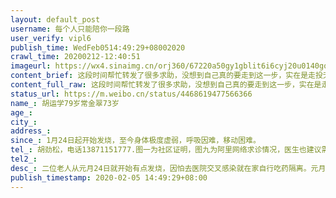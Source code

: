```yaml
---
layout: default_post
username: 每个人只能陪你一段路
user_verify: vipl6
publish_time: WedFeb0514:49:29+08002020
crawl_time: 20200212-12:40:51
imageurl: https://wx4.sinaimg.cn/orj360/67220a50gy1gblit6i6cyj20u0140got.jpg,https://wx3.sinaimg.cn/orj360/67220a50gy1gblit6jq0xj20u0140goi.jpg,https://wx1.sinaimg.cn/orj360/67220a50gy1gblit6owakj20u0140aco.jpg,https://wx1.sinaimg.cn/orj360/67220a50gy1gblitcqfz0j20u0140adg.jpg,https://wx3.sinaimg.cn/orj360/67220a50gy1gblitcsadej20u0140ju5.jpg,https://wx3.sinaimg.cn/orj360/67220a50gy1gblitk1dadj20u0140tbv.jpg,https://wx4.sinaimg.cn/orj360/67220a50gy1gblitjznopj20u014041f.jpg,https://wx4.sinaimg.cn/orj360/67220a50gy1gblitk12dhj20u0140q6h.jpg,https://wx1.sinaimg.cn/orj360/67220a50gy1gblitpms2tj20rs446ail.jpg
content_brief: 这段时间帮忙转发了很多求助，没想到自己真的要走到这一步，实在是走投无路了，病人是我的姨爹和姨妈，因为表哥表姐年龄偏大，不太会微博，由我帮忙转发。目的是希望尽快帮助他们入院治疗。【姓名】胡运学 79岁 常金翠 73岁【家庭住址】武汉市汉阳区动物园路77号1单元303【患病时间】1月24日起开始 ...全文
content_full_raw: 这段时间帮忙转发了很多求助，没想到自己真的要走到这一步，实在是走投无路了，病人是我的姨爹和姨妈，因为表哥表姐年龄偏大，不太会微博，由我帮忙转发。目的是希望尽快帮助他们入院治疗。<br/><br/>【姓名】胡运学79岁常金翠73岁<br/>【家庭住址】武汉市汉阳区动物园路77号1单元303<br/>【患病时间】1月24日起开始发烧，至今身体极度虚弱，呼吸因难，移动困难。<br/>【病情描述】<br/>二位老人从元月24日就开始有点发烧，因怕去医院交叉感染就在家自行吃药隔离。元月26日二位老人病情加重，高烧不退，无法自行去医院治疗。我打电话给社区求助车辆无果，只是作了登记。我同时联系医院，但是周边的几所医院均无法收治住院治疗，百般无奈，爸妈只能继续在家自行吃药隔离。直到1月31日，两个老人实在支撑不住，无法正常进食，便由我开车送去医院检查，当天从早上8点到下午三点左右才在医院排上队检查血液，尿常规和CT，二位老人CT结果均显示为双肺严重感染性病变。开始在发热门诊打针治疗，爸爸在2月1日做了核酸检测，医生根据经验己经告诉家属，确诊为新冠状病毒感染的可能性为90％，但医院至今还没有将化验结果给我们。至于妈妈，医院目前还未给做核酸检测。<br/>期间我们多次联系社区请求帮助，不然老人可能坚持不住了，社区说要等医院确诊，可是医院也不给我们确诊，后由社区提供了证明，但依然无法进行核酸测试，这个过程让我们感到绝望，毫无办法。由于家里只有我一个儿子，这种时候，只能硬撑着每天穿梭于医院和家中，携扶二位老人打针，也随时有感染的巨大风险，我天天联系在医院求助，至今都没有病床可以收治住院。从26号二位老人高烧至今已经十天，二位老人身体状况越来越衰落。<br/>我们也在国务院微信、各种公布的求助电话，120，市长热线，连着发信息、打电话，但仍无法落实救治。不知道二位老人还能挺多久，现在真是走投无路了，只能请社会各界帮忙我，帮帮我们这一家。以上信息均为真实信息！<br/><br/>【联系方式】胡劲松，电话13871151777.<br/>图一为社区证明，图九为阿里网络求诊情况，医生也建议需要尽快入院<br/><br/><ahref='/n/楚天都市报'>@楚天都市报</a><ahref='/n/武汉同城'>@武汉同城</a><ahref='/n/童之伟'>@童之伟</a><ahref='/n/老陶在路上'>@老陶在路上</a><ahref='/n/人民网'>@人民网</a>
status_url: https://m.weibo.cn/status/4468619477566366
name_: 胡运学79岁常金翠73岁
age_: 
city_: 
address_: 
since_: 1月24日起开始发烧，至今身体极度虚弱，呼吸因难，移动困难。
tel_: 胡劲松，电话13871151777.图一为社区证明，图九为阿里网络求诊情况，医生也建议需要尽快入院<ahref='/n/楚天都市报'>@楚天都市报</a><ahref='/n/武汉同城'>@武汉同城</a><ahref='/n/童之伟'>@童之伟</a><ahref='/n/老陶在路上'>@老陶在路上</a><ahref='/n/人民网'>@人民网</a>
tel2_: 
desc_: 二位老人从元月24日就开始有点发烧，因怕去医院交叉感染就在家自行吃药隔离。元月26日二位老人病情加重，高烧不退，无法自行去医院治疗。我打电话给社区求助车辆无果，只是作了登记。我同时联系医院，但是周边的几所医院均无法收治住院治疗，百般无奈，爸妈只能继续在家自行吃药隔离。直到1月31日，两个老人实在支撑不住，无法正常进食，便由我开车送去医院检查，当天从早上8点到下午三点左右才在医院排上队检查血液，尿常规和CT，二位老人CT结果均显示为双肺严重感染性病变。开始在发热门诊打针治疗，爸爸在2月1日做了核酸检测，医生根据经验己经告诉家属，确诊为新冠状病毒感染的可能性为90％，但医院至今还没有将化验结果给我们。至于妈妈，医院目前还未给做核酸检测。期间我们多次联系社区请求帮助，不然老人可能坚持不住了，社区说要等医院确诊，可是医院也不给我们确诊，后由社区提供了证明，但依然无法进行核酸测试，这个过程让我们感到绝望，毫无办法。由于家里只有我一个儿子，这种时候，只能硬撑着每天穿梭于医院和家中，携扶二位老人打针，也随时有感染的巨大风险，我天天联系在医院求助，至今都没有病床可以收治住院。从26号二位老人高烧至今已经十天，二位老人身体状况越来越衰落。我们也在国务院微信、各种公布的求助电话，120，市长热线，连着发信息、打电话，但仍无法落实救治。不知道二位老人还能挺多久，现在真是走投无路了，只能请社会各界帮忙我，帮帮我们这一家。以上信息均为真实信息！
publish_timestamp: 2020-02-05 14:49:29+08:00
---
```

